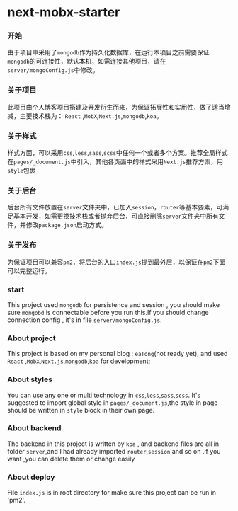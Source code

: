 # next-mobx-starter

### 开始
由于项目中采用了`mongodb`作为持久化数据库，在运行本项目之前需要保证`mongodb`的可连接性，默认本机，如需连接其他项目，请在`server/mongoConfig.js`中修改。

### 关于项目
此项目由个人博客项目搭建及开发衍生而来，为保证拓展性和实用性，做了适当增减，主要技术栈为： `React` ,`MobX`,`Next.js`,`mongodb`,`koa`。

### 关于样式
样式方面，可以采用`css`,`less`,`sass`,`scss`中任何一个或者多个方案。推荐全局样式在`pages/_document.js`中引入，其他各页面中的样式采用`Next.js`推荐方案，用`style`包裹

### 关于后台
后台所有文件放置在`server`文件夹中，已加入`session`，`router`等基本要素，可满足基本开发，如需更换技术栈或者抛弃后台，可直接删除`server`文件夹中所有文件，并修改`package.json`启动方式。

### 关于发布
为保证项目可以兼容`pm2`，将后台的入口`index.js`提到最外层，以保证在`pm2`下面可以完整运行。

### start
This project used `mongodb` for persistence and session , you should make sure `mongobd` is connectable before you run this.If you should change connection config , it's in file `server/mongoConfig.js`.

### About project
This project is based on my personal blog : `eaTong`(not ready yet), and used `React` ,`MobX`,`Next.js`,`mongodb`,`koa` for development;

### About styles
You can use any one or multi technology in `css`,`less`,`sass`,`scss`. It's suggested to import global style in `pages/_document.js`,the style in page should be written in `style` block in their own page. 

### About backend
The backend in this project is written by `koa` , and backend files are all in folder `server`,and I had already imported  `router`,`session` and so on .if you want ,you can delete them or change easily

### About deploy
File `index.js` is in root directory for make sure this project can be run in 'pm2'. 
